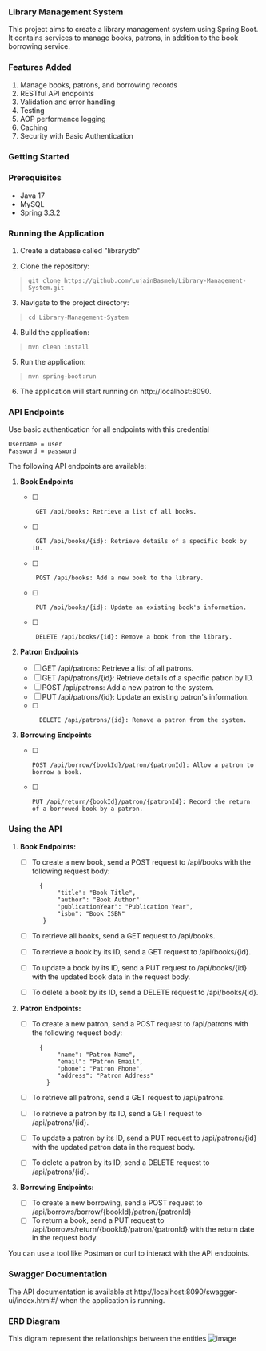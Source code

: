 ### **Library Management System**
This project aims to create a library management system using Spring Boot. It contains services to manage books, patrons, in addition to the book borrowing service.

### **Features Added**
1. Manage books, patrons, and borrowing records
2. RESTful API endpoints
3. Validation and error handling
4. Testing
5. AOP performance logging
6. Caching
7. Security with Basic Authentication 

### **Getting Started**
### **Prerequisites**
  - Java 17
  - MySQL
  - Spring 3.3.2

### **Running the Application**

  1. Create a database called "librarydb"
    
  2. Clone the repository:
>     git clone https://github.com/LujainBasmeh/Library-Management-System.git
  3. Navigate to the project directory:  
>     cd Library-Management-System    
  4. Build the application:
>     mvn clean install
  5. Run the application:
>     mvn spring-boot:run
  6. The application will start running on http://localhost:8090.

### **API Endpoints**
Use basic authentication for all endpoints with this credential

    Username = user
    Password = password

The following API endpoints are available:

  1. **Book Endpoints**
 
      - [ ]      GET /api/books: Retrieve a list of all books.
      - [ ]      GET /api/books/{id}: Retrieve details of a specific book by ID.
      - [ ]      POST /api/books: Add a new book to the library.
      - [ ]      PUT /api/books/{id}: Update an existing book's information.
      - [ ]      DELETE /api/books/{id}: Remove a book from the library.
  
  2. **Patron Endpoints**
 
      - [ ] GET /api/patrons: Retrieve a list of all patrons.
      - [ ] GET /api/patrons/{id}: Retrieve details of a specific patron by ID.
      - [ ]   POST /api/patrons: Add a new patron to the system.
      - [ ]    PUT /api/patrons/{id}: Update an existing patron's information.
      - [ ]       DELETE /api/patrons/{id}: Remove a patron from the system.

  3. **Borrowing Endpoints**
     
      - [ ]     POST /api/borrow/{bookId}/patron/{patronId}: Allow a patron to borrow a book.
      - [ ]     PUT /api/return/{bookId}/patron/{patronId}: Record the return of a borrowed book by a patron.

### **Using the API**

1.   **Book Endpoints:**

      - [ ]  To create a new book, send a POST request to /api/books with the following request body:                                                
         
               {
                    "title": "Book Title",
                    "author": "Book Author"
                    "publicationYear": "Publication Year",
                    "isbn": "Book ISBN"
                }
      - [ ]  To retrieve all books, send a GET request to /api/books.
      - [ ]  To retrieve a book by its ID, send a GET request to /api/books/{id}.
      - [ ]  To update a book by its ID, send a PUT request to /api/books/{id} with the updated book data in the request body.
      - [ ]  To delete a book by its ID, send a DELETE request to /api/books/{id}.
  
2.   **Patron Endpoints:**

      - [ ]  To create a new patron, send a POST request to /api/patrons with the following request body:                                              
               
               {
                    "name": "Patron Name",
                    "email": "Patron Email",
                    "phone": "Patron Phone",
                    "address": "Patron Address"
                 }
      - [ ]  To retrieve all patrons, send a GET request to /api/patrons.
      - [ ]  To retrieve a patron by its ID, send a GET request to /api/patrons/{id}.
      - [ ]  To update a patron by its ID, send a PUT request to /api/patrons/{id} with the updated patron data in the request body.
      - [ ]  To delete a patron by its ID, send a DELETE request to /api/patrons/{id}.
  
3.   **Borrowing Endpoints:**

      - [ ]  To create a new borrowing, send a POST request to /api/borrows/borrow/{bookId}/patron/{patronId} 
      - [ ]  To return a book, send a PUT request to /api/borrows/return/{bookId}/patron/{patronId} with the return date in the request body.

  You can use a tool like Postman or curl to interact with the API endpoints.

### **Swagger Documentation**
  The API documentation is available at http://localhost:8090/swagger-ui/index.html#/ when the application is running.


### **ERD Diagram**
  This digram represent the relationships between the entities
  ![image](https://github.com/user-attachments/assets/ed048c4f-662b-4e4d-a105-b880731fb285)

